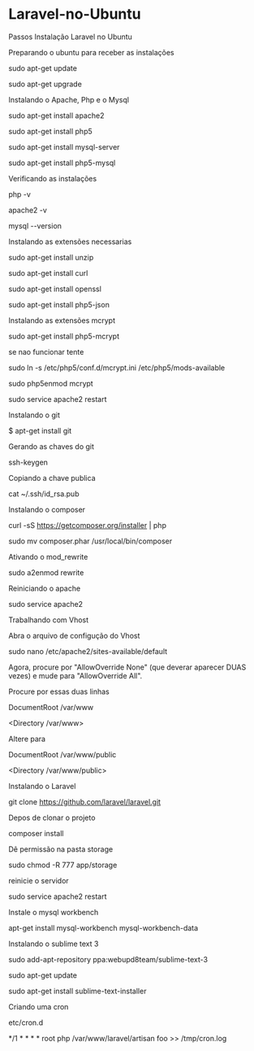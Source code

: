 Laravel-no-Ubuntu
=================

Passos Instalação Laravel no Ubuntu


Preparando o ubuntu para receber as instalações

sudo apt-get update

sudo apt-get upgrade

Instalando o Apache, Php e o Mysql

sudo apt-get install apache2

sudo apt-get install php5

sudo apt-get install mysql-server

sudo apt-get install php5-mysql

Verificando as instalações

php -v

apache2 -v

mysql --version

Instalando as extensões necessarias

sudo apt-get install unzip

sudo apt-get install curl

sudo apt-get install openssl

sudo apt-get install php5-json

Instalando as extensões mcrypt 

sudo apt-get install php5-mcrypt

se nao funcionar tente

sudo ln -s /etc/php5/conf.d/mcrypt.ini /etc/php5/mods-available

sudo php5enmod mcrypt

sudo service apache2 restart


Instalando o git

$ apt-get install git

Gerando as chaves do git

ssh-keygen

Copiando a chave publica

cat ~/.ssh/id_rsa.pub


Instalando o composer

curl -sS https://getcomposer.org/installer | php

sudo mv composer.phar /usr/local/bin/composer


Ativando o mod_rewrite


sudo a2enmod rewrite

Reiniciando o apache

sudo service apache2 


Trabalhando com Vhost

Abra o arquivo de configução do Vhost

sudo nano /etc/apache2/sites-available/default

Agora, procure por "AllowOverride None" (que deverar aparecer DUAS vezes) e mude para "AllowOverride All". 

Procure por essas duas linhas

DocumentRoot /var/www

<Directory /var/www>

Altere para

DocumentRoot /var/www/public

<Directory /var/www/public>


Instalando o Laravel

git clone https://github.com/laravel/laravel.git

Depos de clonar o projeto 

composer install

Dê permissão na pasta storage

sudo chmod -R 777 app/storage

reinicie o servidor

sudo service apache2 restart

Instale o mysql workbench

apt-get install mysql-workbench mysql-workbench-data 

Instalando o sublime text 3

sudo add-apt-repository ppa:webupd8team/sublime-text-3

sudo apt-get update

sudo apt-get install sublime-text-installer

Criando uma cron

etc/cron.d

*/1 * * * *  root php /var/www/laravel/artisan foo >> /tmp/cron.log


